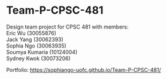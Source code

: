 # Team-P-CPSC-481
Design team project for CPSC 481 with members:\
Eric Wu (30055876)\
Jack Yang (30062393)\
Sophia Ngo (30063935)\
Soumya Kumaria (10124004)\
Sydney Kwok (30073206)

Portfolio: https://sophiango-uofc.github.io/Team-P-CPSC-481/
